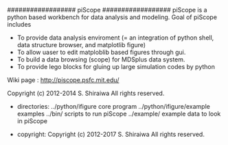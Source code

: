 ##################
      piScope
################## 
 piScope is a python based workbench for data analysis and modeling.
 Goal of piScope includes

   * To provide data analysis enviroment (= an integration of python
     shell, data structure browser, and matplotlib figure)
   * To allow uaser to edit matploblib based figures through gui.
   * To build a data browsing (scope) for MDSplus data system.
   * To provide lego blocks for gluing up large simulation codes 
     by python

 Wiki page : http://piscope.psfc.mit.edu/


Copyright (c) 2012-2014 S. Shiraiwa  All rights reserved.

* directories:
     ../python/ifigure         core program
     ../python/ifigure/example examples
     ../bin/           scripts to run piScope
     ../example/       example data to look in piScope

* copyright: 
   Copyright (c) 2012-2017 S. Shiraiwa  All rights reserved.
